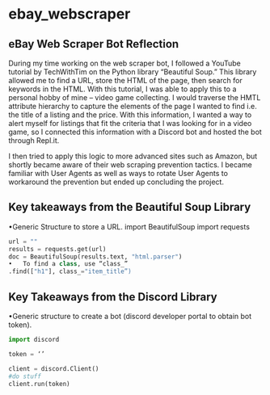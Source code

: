 # ebay_webscraper

## eBay Web Scraper Bot Reflection
During my time working on the web scraper bot, I followed a YouTube tutorial by TechWithTim on the Python library “Beautiful Soup.” This library allowed me to find a URL, store the HTML of the page, then search for keywords in the HTML. With this tutorial, I was able to apply this to a personal hobby of mine – video game collecting. I would traverse the HMTL attribute hierarchy to capture the elements of the page I wanted to find i.e. the title of a listing and the price. With this information, I wanted a way to alert myself for listings that fit the criteria that I was looking for in a video game, so I connected this information with a Discord bot and hosted the bot through Repl.it. 

I then tried to apply this logic to more advanced sites such as Amazon, but shortly became aware of their web scraping prevention tactics. I became familiar with User Agents as well as ways to rotate User Agents to workaround the prevention but ended up concluding the project.  

## Key takeaways from the Beautiful Soup Library
•Generic Structure to store a URL.
import BeautifulSoup
import requests
```python
url = ""
results = requests.get(url)
doc = BeautifulSoup(results.text, "html.parser")
•	To find a class, use “class_”
.find(["h1"], class_="item_title”)
```
## Key Takeaways from the Discord Library
•Generic structure to create a bot (discord developer portal to obtain bot token). 
```python
import discord

token = ‘’

client = discord.Client()
#do stuff
client.run(token)
```
